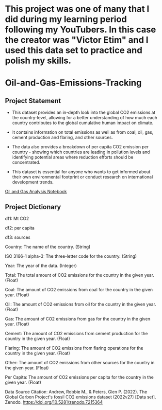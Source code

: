 # This project was one of many that I did during my learning period following my YouTubers. In this case the creator was "Victor Etim" and I used this data set to practice and polish my skills.



# Oil-and-Gas-Emissions-Tracking

## Project Statement
- This dataset provides an in-depth look into the global CO2 emissions at the country-level, allowing for a better understanding of how much each country contributes to the global cumulative human impact on climate.

- It contains information on total emissions as well as from coal, oil, gas, cement production and flaring, and other sources.

- The data also provides a breakdown of per capita CO2 emission per country - showing which countries are leading in pollution levels and identifying potential areas where reduction efforts should be concentrated.

- This dataset is essential for anyone who wants to get informed about their own environmental footprint or conduct research on international development trends.

[Oil and Gas Analysis Notebook](https://github.com/maverik0019/Oil_Gas/blob/main/Oil_Gas.ipynb)


## Project Dictionary
df1: Mt CO2

df2: per capita

df3: sources

Country: The name of the country. (String)

ISO 3166-1 alpha-3: The three-letter code for the country. (String)

Year: The year of the data. (Integer)

Total: The total amount of CO2 emissions for the country in the given year. (Float)

Coal: The amount of CO2 emissions from coal for the country in the given year. (Float)

Oil: The amount of CO2 emissions from oil for the country in the given year. (Float)

Gas: The amount of CO2 emissions from gas for the country in the given year. (Float)

Cement: The amount of CO2 emissions from cement production for the country in the given year. (Float)

Flaring: The amount of CO2 emissions from flaring operations for the country in the given year. (Float)

Other: The amount of CO2 emissions from other sources for the country in the given year. (Float)

Per Capita: The amount of CO2 emissions per capita for the country in the given year. (Float)

Data Source Citation: Andrew, Robbie M., & Peters, Glen P. (2022). The Global Carbon Project's fossil CO2 emissions dataset (2022v27) [Data set]. Zenodo. https://doi.org/10.5281/zenodo.7215364
